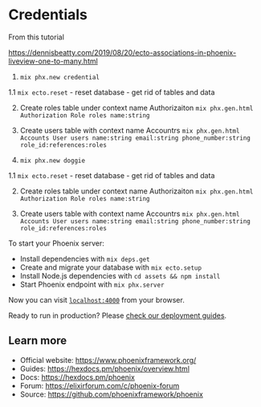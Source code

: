 # Credentials

From this tutorial

https://dennisbeatty.com/2019/08/20/ecto-associations-in-phoenix-liveview-one-to-many.html

1.  `mix phx.new credential`

1.1 `mix ecto.reset` - reset database - get rid of tables and data

2. Create roles table under context name Authorizaiton
     `mix phx.gen.html Authorization Role roles name:string `

3. Create users table with context name Accountrs 
     `mix phx.gen.html Accounts User users name:string email:string phone_number:string role_id:references:roles`


1.  `mix phx.new doggie`

1.1 `mix ecto.reset` - reset database - get rid of tables and data

2. Create roles table under context name Authorizaiton
     `mix phx.gen.html Authorization Role roles name:string `

3. Create users table with context name Accountrs 
     `mix phx.gen.html Accounts User users name:string email:string phone_number:string role_id:references:roles`


To start your Phoenix server:

  * Install dependencies with `mix deps.get`
  * Create and migrate your database with `mix ecto.setup`
  * Install Node.js dependencies with `cd assets && npm install`
  * Start Phoenix endpoint with `mix phx.server`

Now you can visit [`localhost:4000`](http://localhost:4000) from your browser.

Ready to run in production? Please [check our deployment guides](https://hexdocs.pm/phoenix/deployment.html).

## Learn more

  * Official website: https://www.phoenixframework.org/
  * Guides: https://hexdocs.pm/phoenix/overview.html
  * Docs: https://hexdocs.pm/phoenix
  * Forum: https://elixirforum.com/c/phoenix-forum
  * Source: https://github.com/phoenixframework/phoenix
